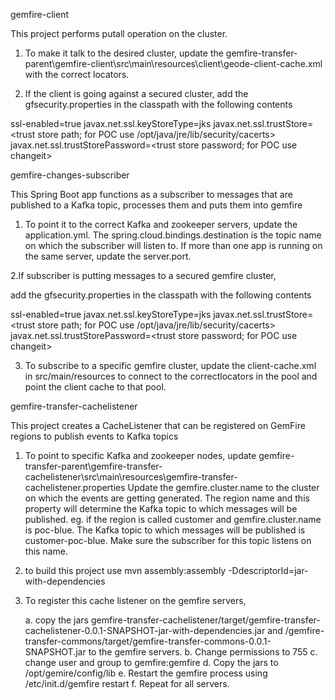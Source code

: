 gemfire-client

This project performs putall operation on the cluster. 

1. To make it talk to the desired cluster, update the gemfire-transfer-parent\gemfire-client\src\main\resources\client\geode-client-cache.xml with the correct locators.

2. If the client is going against a secured cluster, add the gfsecurity.properties in the classpath with the following contents

ssl-enabled=true
javax.net.ssl.keyStoreType=jks
javax.net.ssl.trustStore=<trust store path; for POC use /opt/java/jre/lib/security/cacerts>
javax.net.ssl.trustStorePassword=<trust store password; for POC use changeit>


gemfire-changes-subscriber

This Spring Boot app functions as a subscriber to messages that are published to a Kafka topic, processes them and puts them into gemfire

1. To point it to the correct Kafka and zookeeper servers, update the application.yml. The 
spring.cloud.bindings.destination is the topic name on which the subscriber will listen to. If more than one app is running on the same server, update the server.port.

2.If subscriber is putting messages to a secured gemfire cluster,

add the gfsecurity.properties in the classpath with the following contents

ssl-enabled=true
javax.net.ssl.keyStoreType=jks
javax.net.ssl.trustStore=<trust store path; for POC use /opt/java/jre/lib/security/cacerts>
javax.net.ssl.trustStorePassword=<trust store password; for POC use changeit>

3. To subscribe to a specific gemfire cluster, update the client-cache.xml in src/main/resources to connect to the correctlocators in the pool and point the client cache to that pool.

gemfire-transfer-cachelistener

This project creates a CacheListener that can be registered on GemFire regions to publish events to Kafka topics

1. To point to specific Kafka and zookeeper nodes, update gemfire-transfer-parent\gemfire-transfer-cachelistener\src\main\resources\gemfire-transfer-cachelistener.properties
Update the gemfire.cluster.name to the cluster on which the events are getting generated. The region name and this property will determine the Kafka topic to which messages will be published. eg. if the region is called customer and gemfire.cluster.name is poc-blue. The Kafka topic to which messages will be published is customer-poc-blue. Make sure the subscriber for this topic listens on this name.

2. to build this project use mvn assembly:assembly -DdescriptorId=jar-with-dependencies

3. To register this cache listener on the gemfire servers,

	a. copy the jars gemfire-transfer-cachelistener/target/gemfire-transfer-cachelistener-0.0.1-SNAPSHOT-jar-with-dependencies.jar and /gemfire-transfer-commons/target/gemfire-transfer-commons-0.0.1-SNAPSHOT.jar to the gemfire servers. 
	b. Change permissions to 755
	c. change user and group to gemfire:gemfire
	d. Copy the jars to /opt/gemire/config/lib
	e. Restart the gemfire process using /etc/init.d/gemfire restart
	f. Repeat for all servers.
